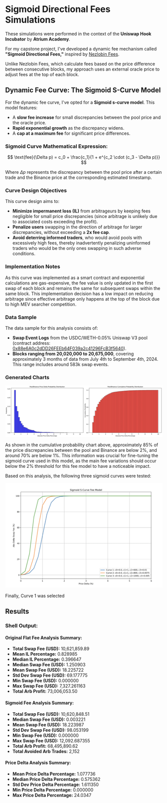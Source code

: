 # Sigmoid Directional Fees Simulations

These simulations were performed in the context of the **Uniswap Hook Incubator** by **Atrium Academy**.

For my capstone project, I've developed a dynamic fee mechanism called **"Sigmoid Directional Fees,"** inspired by [Nezlobin Fees](https://x.com/0x94305/status/1674857993740111872).

Unlike Nezlobin Fees, which calculate fees based on the price difference between consecutive blocks, my approach uses an external oracle price to adjust fees at the top of each block.

## Dynamic Fee Curve: The Sigmoid S-Curve Model

For the dynamic fee curve, I've opted for a **Sigmoid s-curve model**. This model features:

- A **slow fee increase** for small discrepancies between the pool price and the oracle price.
- **Rapid exponential growth** as the discrepancy widens.
- A **cap at a maximum fee** for significant price differences.

### Sigmoid Curve Mathematical Expression:

$$
\text{fee}(\Delta p) = c_0 + \frac{c_1}{1 + e^{c_2 \cdot (c_3 - \Delta p)}}
$$

Where $\Delta p$ represents the discrepancy between the pool price after a certain trade and the Binance price at the corresponding estimated timestamp.

### Curve Design Objectives

This curve design aims to:

- **Minimize impermanent loss (IL)** from arbitrageurs by keeping fees negligible for small price discrepancies (since arbitrage is unlikely due to associated costs exceeding the profit).
- **Penalize users** swapping in the direction of arbitrage for larger discrepancies, without exceeding a **2x fee cap**.
- **Avoid deterring informed traders**, who would avoid pools with excessively high fees, thereby inadvertently penalizing uninformed traders who would be the only ones swapping in such adverse conditions.

### Implementation Notes

As this curve was implemented as a smart contract and exponential calculations are gas-expensive, the fee value is only updated in the first swap of each block and remains the same for subsequent swaps within the same block. This implementation decision has a low impact on reducing arbitrage since effective arbitrage only happens at the top of the block due to high MEV searcher competition.

### Data Sample

The data sample for this analysis consists of:

- **Swap Event Logs** from the USDC/WETH-0.05% Uniswap V3 pool (contract address: [0x88e6A0c2dDD26FEEb64F039a2c41296FcB3f5640](https://etherscan.io/address/0x88e6A0c2dDD26FEEb64F039a2c41296FcB3f5640)).
- **Blocks ranging from 20,020,000 to 20,675,000**, covering approximately 3 months of data from July 4th to September 4th, 2024. This range includes around 583k swap events.

### Generated Charts

![Price Delta Charts](results/price_delta_charts.png)

As shown in the cumulative probability chart above, approximately 85% of the price discrepancies between the pool and Binance are below 2%, and around 70% are below 1%. This information was crucial for fine-tuning the sigmoid curve used in this model, as the main fee variations should occur below the 2% threshold for this fee model to have a noticeable impact.

Based on this analysis, the following three sigmoid curves were tested:

![Sigmoid Fee Model](results/sigmoid_fee_model.png)

Finally, Curve 1 was selected

## Results

### Shell Output:

#### Original Flat Fee Analysis Summary:

- **Total Swap Fee (USD):** 10,621,859.89
- **Mean IL Percentage:** 0.828985
- **Median IL Percentage:** 0.396647
- **Median Swap Fee (USD):** 1.250903
- **Mean Swap Fee (USD):** 18.225722
- **Std Dev Swap Fee (USD):** 69.177775
- **Min Swap Fee (USD):** 0.000000
- **Max Swap Fee (USD):** 7,327.261163
- **Total Arb Profit:** 73,006,053.50

#### Sigmoid Fee Analysis Summary:

- **Total Swap Fee (USD):** 10,620,848.51
- **Median Swap Fee (USD):** 0.003221
- **Mean Swap Fee (USD):** 18.223987
- **Std Dev Swap Fee (USD):** 98.053199
- **Min Swap Fee (USD):** 0.000000
- **Max Swap Fee (USD):** 12,092.687355
- **Total Arb Profit:** 68,495,890.62
- **Total Avoided Arb Trades:** 2,152

#### Price Delta Analysis Summary:

- **Mean Price Delta Percentage:** 1.077736
- **Median Price Delta Percentage:** 0.575362
- **Std Dev Price Delta Percentage:** 1.611350
- **Min Price Delta Percentage:** 0.000000
- **Max Price Delta Percentage:** 24.0347
